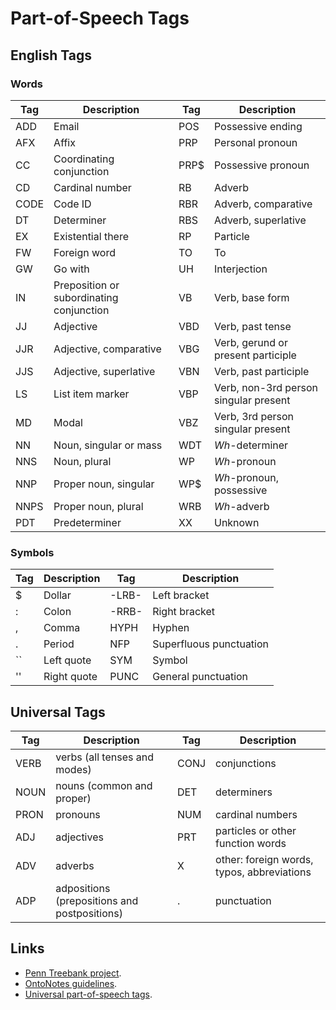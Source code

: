 # Part-of-Speech Tags

## English Tags

### Words

| Tag | Description | Tag | Description |
|---|---|---|---|
| ADD | Email | POS | Possessive ending |
| AFX | Affix | PRP | Personal pronoun |
| CC | Coordinating conjunction | PRP$ | Possessive pronoun  |
| CD | Cardinal number | RB | Adverb |
| CODE | Code ID | RBR | Adverb, comparative |
| DT | Determiner | RBS | Adverb, superlative |
| EX | Existential there | RP | Particle |
| FW | Foreign word | TO | To |
| GW | Go with | UH | Interjection |
| IN | Preposition or subordinating conjunction | VB | Verb, base form |
| JJ | Adjective | VBD | Verb, past tense |
| JJR | Adjective, comparative | VBG | Verb, gerund or present participle |
| JJS | Adjective, superlative | VBN | Verb, past participle |
| LS | List item marker | VBP | Verb, non-3rd person singular present |
| MD | Modal | VBZ | Verb, 3rd person singular present |
| NN | Noun, singular or mass | WDT | *Wh*-determiner |
| NNS | Noun, plural | WP | *Wh*-pronoun |
| NNP | Proper noun, singular | WP$ | *Wh*-pronoun, possessive |
| NNPS | Proper noun, plural | WRB | *Wh*-adverb |
| PDT | Predeterminer | XX | Unknown |

### Symbols

| Tag | Description | Tag | Description |
|---|---|---|---|
| $ | Dollar | -LRB- | Left bracket |
| : | Colon | -RRB- | Right bracket |
| , | Comma | HYPH | Hyphen |
| . | Period | NFP | Superfluous punctuation |
| `` | Left quote | SYM | Symbol |
| '' | Right quote | PUNC | General punctuation |

## Universal Tags

| Tag | Description | Tag | Description |
|---|---|---|---|
| VERB | verbs (all tenses and modes) | CONJ | conjunctions |
| NOUN | nouns (common and proper) | DET | determiners |
| PRON | pronouns | NUM | cardinal numbers |
| ADJ | adjectives | PRT | particles or other function words |
| ADV | adverbs | X | other: foreign words, typos, abbreviations |
| ADP | adpositions (prepositions and postpositions) | . | punctuation |

## Links

* [Penn Treebank project](http://www.cis.upenn.edu/~treebank/).
* [OntoNotes guidelines](https://catalog.ldc.upenn.edu/docs/LDC2013T19/OntoNotes-Release-5.0.pdf).
* [Universal part-of-speech tags](https://github.com/slavpetrov/universal-pos-tags).